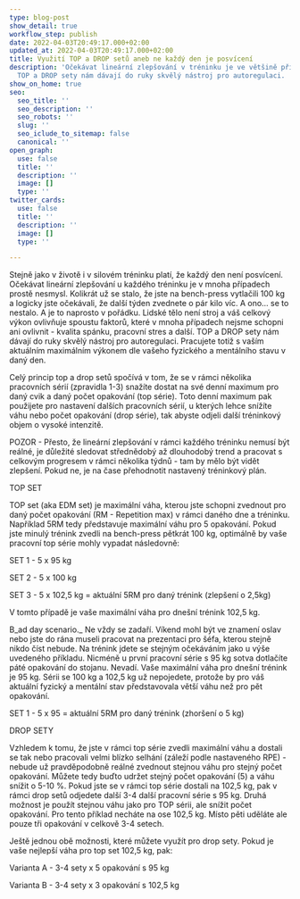 ```yaml
---
type: blog-post
show_detail: true
workflow_step: publish
date: 2022-04-03T20:49:17.000+02:00
updated_at: 2022-04-03T20:49:17.000+02:00
title: Využití TOP a DROP setů aneb ne každý den je posvícení
description: 'Očekávat lineární zlepšování v tréninku je ve většině případů nereálné.
  TOP a DROP sety nám dávají do ruky skvělý nástroj pro autoregulaci. '
show_on_home: true
seo:
  seo_title: ''
  seo_description: ''
  seo_robots: ''
  slug: ''
  seo_iclude_to_sitemap: false
  canonical: ''
open_graph:
  use: false
  title: ''
  description: ''
  image: []
  type: ''
twitter_cards:
  use: false
  title: ''
  description: ''
  image: []
  type: ''

---
```

Stejně jako v životě i v silovém tréninku platí, že každý den není posvícení. Očekávat lineární zlepšování u každého tréninku je v mnoha případech prostě nesmysl. Kolikrát už se stalo, že jste na bench-press vytlačili 100 kg a logicky jste očekávali, že další týden zvednete o pár kilo víc. A ono… se to nestalo. A je to naprosto v pořádku. Lidské tělo není stroj a váš celkový výkon ovlivňuje spoustu faktorů, které v mnoha případech nejsme schopni ani ovlivnit - kvalita spánku, pracovní stres a další. TOP a DROP sety nám dávají do ruky skvělý nástroj pro autoregulaci. Pracujete totiž s vaším aktuálním maximálním výkonem dle vašeho fyzického a mentálního stavu v daný den.

Celý princip top a drop setů spočívá v tom, že se v rámci několika pracovních sérií (zpravidla 1-3) snažíte dostat na své denní maximum pro daný cvik a daný počet opakování (top série). Toto denní maximum pak použijete pro nastavení dalších pracovních sérií, u kterých lehce snížíte váhu nebo počet opakování (drop série), tak abyste odjeli další tréninkový objem o vysoké intenzitě.

POZOR - Přesto, že lineární zlepšování v rámci každého tréninku nemusí být reálné, je důležité sledovat střednědobý až dlouhodobý trend a pracovat s celkovým progresem v rámci několika týdnů - tam by mělo být vidět zlepšení. Pokud ne, je na čase přehodnotit nastavený tréninkový plán.

TOP SET

TOP set (aka EDM set) je maximální váha, kterou jste schopni zvednout pro daný počet opakování (RM - Repetition max) v rámci daného dne a tréninku. Například 5RM tedy představuje maximální váhu pro 5 opakování. Pokud jste minulý trénink zvedli na bench-press pětkrát 100 kg, optimálně by vaše pracovní top série mohly vypadat následovně:

SET 1 - 5 x 95 kg

SET 2 - 5 x 100 kg

SET 3 - 5 x 102,5 kg = aktuální 5RM pro daný trénink (zlepšení o 2,5kg)

V tomto případě je vaše maximální váha pro dnešní trénink 102,5 kg.

B_ad day scenario._ Ne vždy se zadaří. Víkend mohl být ve znamení oslav nebo jste do rána museli pracovat na prezentaci pro šéfa, kterou stejně nikdo číst nebude. Na trénink jdete se stejným očekáváním jako u výše uvedeného příkladu. Nicméně u první pracovní série s 95 kg sotva dotlačíte páté opakování do stojanu. Nevadí. Vaše maximální váha pro dnešní trénink je 95 kg. Sérii se 100 kg a 102,5 kg už nepojedete, protože by pro váš aktuální fyzický a mentální stav představovala větší váhu než pro pět opakování.

SET 1 - 5 x 95 = aktuální 5RM pro daný trénink (zhoršení o 5 kg)

DROP SETY

Vzhledem k tomu, že jste v rámci top série zvedli maximální váhu a dostali se tak nebo pracovali velmi blízko selhání (záleží podle nastaveného RPE) - nebude už pravděpodobně reálné zvednout stejnou váhu pro stejný počet opakování. Můžete tedy buďto udržet stejný počet opakování (5) a váhu snížit o 5-10 %. Pokud jste se v rámci top série dostali na 102,5 kg, pak v rámci drop setů odjedete další 3-4 další pracovní série s 95 kg. Druhá možnost je použít stejnou váhu jako pro TOP sérii, ale snížit počet opakování. Pro tento příklad necháte na ose 102,5 kg. Místo pěti uděláte ale pouze tři opakování v celkově 3-4 setech.

Ještě jednou obě možnosti, které můžete využít pro drop sety. Pokud je vaše nejlepší váha pro top set 102,5 kg, pak:

Varianta A - 3-4 sety x 5 opakování s 95 kg

Varianta B - 3-4 sety x 3 opakování s 102,5 kg